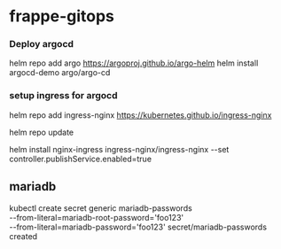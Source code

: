 # frappe-gitops
### Deploy argocd

helm repo add argo https://argoproj.github.io/argo-helm
helm install argocd-demo argo/argo-cd

### setup ingress for argocd

helm repo add ingress-nginx https://kubernetes.github.io/ingress-nginx

helm repo update

helm install nginx-ingress ingress-nginx/ingress-nginx --set controller.publishService.enabled=true

## mariadb

kubectl create secret generic mariadb-passwords \
    --from-literal=mariadb-root-password='foo123' \
    --from-literal=mariadb-password='foo123'
secret/mariadb-passwords created


